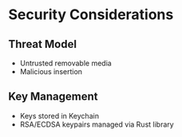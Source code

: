 # Security Considerations

## Threat Model
- Untrusted removable media
- Malicious insertion

## Key Management
- Keys stored in Keychain
- RSA/ECDSA keypairs managed via Rust library
